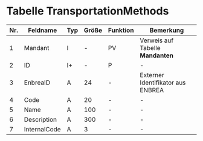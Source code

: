 #       Tabelle TransportationMethods

Nr.|Feldname|Typ|Größe|Funktion|Bemerkung
--|--|--|--|--|--
1|Mandant|I|-|PV|Verweis auf Tabelle **Mandanten**
2|ID|I+|-|P|-
3|EnbreaID|A|24|-|Externer Identifikator aus ENBREA
4|Code|A|20|-|-
5|Name|A|100|-|-
6|Description|A|300|-|-
7|InternalCode|A|3|-|-

